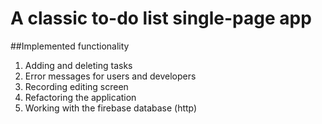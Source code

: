 # A classic to-do list single-page app

##Implemented functionality

1.	Adding and deleting tasks
2.	Error messages for users and developers
3.	Recording editing screen
4.	Refactoring the application
5.	Working with the firebase database (http)
